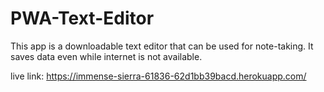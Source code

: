 # PWA-Text-Editor

This app is a downloadable text editor that can be used for note-taking. It saves data even while internet is not available.

live link: https://immense-sierra-61836-62d1bb39bacd.herokuapp.com/
